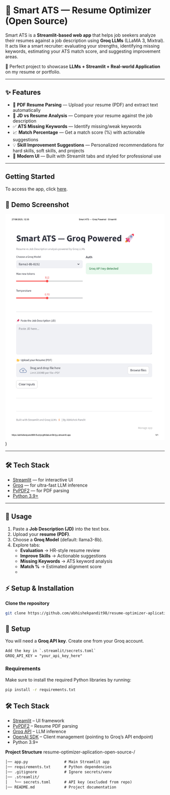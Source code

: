 # 🧠 Smart ATS — Resume Optimizer (Open Source)

Smart ATS is a **Streamlit-based web app** that helps job seekers analyze their resumes against a job description using **Groq LLMs** (LLaMA 3, Mixtral).  
It acts like a smart recruiter: evaluating your strengths, identifying missing keywords, estimating your ATS match score, and suggesting improvement areas.

🚀 Perfect project to showcase **LLMs + Streamlit + Real-world Application** on my resume or portfolio.  

---

## ✨ Features

- 📄 **PDF Resume Parsing** — Upload your resume (PDF) and extract text automatically  
- 📝 **JD vs Resume Analysis** — Compare your resume against the job description  
- ✅ **ATS Missing Keywords** — Identify missing/weak keywords  
- 📈 **Match Percentage** — Get a match score (%) with actionable suggestions  
- 💡 **Skill Improvement Suggestions** — Personalized recommendations for hard skills, soft skills, and projects  
- 🎨 **Modern UI** — Built with Streamlit tabs and styled for professional use  

---
## Getting Started
To access the app, click [here](https://abhishekpandit98-5vzbjrzgthtdatum9k4jyy.streamlit.app/).


## 📸 Demo Screenshot
![Smart ATS Demo](https://github.com/abhishekpandit98/resume-optimizer-aplication-open-source-/blob/b7361ceacd0c049bbf53ada83f2dc2274eaa95cb/Smart%20ATS%20%E2%80%94%20Groq%20Powered%20%C2%B7%20Streamlit_page-0001.jpg))

---

## 🛠️ Tech Stack

- [Streamlit](https://streamlit.io/) — for interactive UI  
- [Groq](https://groq.com/) — for ultra-fast LLM inference  
- [PyPDF2](https://pypi.org/project/PyPDF2/) — for PDF parsing  
- [Python 3.9+](https://www.python.org/)

---
## 🎯 Usage  

1. Paste a **Job Description (JD)** into the text box.  
2. Upload your **resume (PDF)**.  
3. Choose a **Groq Model** (default: llama3-8b).  
4. Explore tabs:  
   - **Evaluation** → HR-style resume review  
   - **Improve Skills** → Actionable suggestions  
   - **Missing Keywords** → ATS keyword analysis  
   - **Match %** → Estimated alignment score
   - 
## ⚡ Setup & Installation

**Clone the repository**
   ```bash
   git clone https://github.com/abhishekpandit98/resume-optimizer-aplication-open-source-.git
   ```
      
## 🔑 Setup  

You will need a **Groq API key**. Create one from your Groq account.  

    Add the key in `.streamlit/secrets.toml`
    GROQ_API_KEY = "your_api_key_here"
    
### Requirements
Make sure to install the required Python libraries by running:

```bash
pip install -r requirements.txt
```
     
   
## 🛠️ Tech Stack  

- [Streamlit](https://streamlit.io) – UI framework  
- [PyPDF2](https://pypi.org/project/PyPDF2/) – Resume PDF parsing  
- [Groq API](https://groq.com/) – LLM inference  
- [OpenAI SDK](https://pypi.org/project/openai/) – Client management (pointing to Groq’s API endpoint)  
- Python 3.9+ 
   
**Project Structure**
resume-optimizer-aplication-open-source-/
```
│── app.py                # Main Streamlit app
│── requirements.txt      # Python dependencies
│── .gitignore            # Ignore secrets/venv
│── .streamlit/
│   └── secrets.toml      # API key (excluded from repo)
│── README.md             # Project documentation
```

